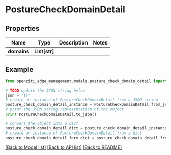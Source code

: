 # PostureCheckDomainDetail


## Properties
Name | Type | Description | Notes
------------ | ------------- | ------------- | -------------
**domains** | **List[str]** |  | 

## Example

```python
from openziti_edge_management.models.posture_check_domain_detail import PostureCheckDomainDetail

# TODO update the JSON string below
json = "{}"
# create an instance of PostureCheckDomainDetail from a JSON string
posture_check_domain_detail_instance = PostureCheckDomainDetail.from_json(json)
# print the JSON string representation of the object
print PostureCheckDomainDetail.to_json()

# convert the object into a dict
posture_check_domain_detail_dict = posture_check_domain_detail_instance.to_dict()
# create an instance of PostureCheckDomainDetail from a dict
posture_check_domain_detail_form_dict = posture_check_domain_detail.from_dict(posture_check_domain_detail_dict)
```
[[Back to Model list]](../README.md#documentation-for-models) [[Back to API list]](../README.md#documentation-for-api-endpoints) [[Back to README]](../README.md)


